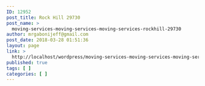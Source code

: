 ```yaml
---
ID: 12952
post_title: Rock Hill 29730
post_name: >
  moving-services-moving-services-moving-services-rockhill-29730
author: mrgabonijeff@gmail.com
post_date: 2018-03-28 01:51:36
layout: page
link: >
  http://localhost/wordpress/moving-services-moving-services-moving-services-rockhill-29730/
published: true
tags: [ ]
categories: [ ]
---
```

